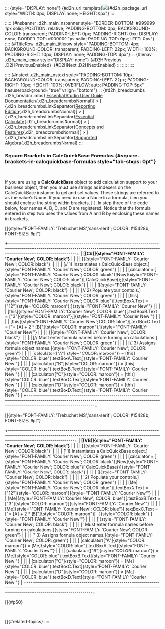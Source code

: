 ::: {style="DISPLAY: none"}
[](ms-xhelp:///?Id=d2h_url_template){#d2h_url_template}![](!package_url!){#d2h_package_url style="WIDTH: 0px; DISPLAY: none; HEIGHT: 0px"}
:::

::::: {#nsbanner .d2h_main_nsbanner style="BORDER-BOTTOM: #999999 1px solid; POSITION: relative; PADDING-BOTTOM: 0px; BACKGROUND-COLOR: transparent; PADDING-LEFT: 0px; PADDING-RIGHT: 0px; DISPLAY: none; BORDER-TOP: #999999 1px solid; PADDING-TOP: 0px; LEFT: 0px"}
:::: {#TitleRow .d2h_main_titlerow style="PADDING-BOTTOM: 4px; BACKGROUND-COLOR: transparent; PADDING-LEFT: 22px; WIDTH: 100%; PADDING-RIGHT: 10px; DISPLAY: none; PADDING-TOP: 4px"}
::: {#ienav .d2h_main_ienav style="DISPLAY: none"}
[](ms-xhelp:///?Id=be26a731-22f1-4972-8d48-61c69bce19c1){#D2HPrevious .D2HPreviousEnabled}  [](ms-xhelp:///?Id=84b2eac6-089a-426c-92a1-8ab6b5acbd89){#D2HNext .D2HNextEnabled}
:::
::::
:::::

:::: {#nstext .d2h_main_nstext style="PADDING-BOTTOM: 10px; BACKGROUND-COLOR: transparent; PADDING-LEFT: 22px; PADDING-RIGHT: 10px; HEIGHT: 100%; OVERFLOW: auto; PADDING-TOP: 5px" hasuserbackground="true" valign="bottom"}
::: {#d2h_breadcrumbs .d2h_breadcrumbs}
[Essential Studio User Guide Documentation](ms-xhelp:///?Id=12457748-09e3-4d74-a240-8e049cedf030){.d2h_breadcrumbsNormal}[ \> ]{.d2h_breadcrumbsLinkSeparator}[Reporting Edition](ms-xhelp:///?Id=027aa5b6-6676-4f93-ad23-c20e8c45792e){.d2h_breadcrumbsNormal}[ \> ]{.d2h_breadcrumbsLinkSeparator}[Essential Calculate](ms-xhelp:///?Id=2ea52c7f-a332-43bd-9ca7-2ea0898ff54e){.d2h_breadcrumbsNormal}[ \> ]{.d2h_breadcrumbsLinkSeparator}[Concepts and Features](ms-xhelp:///?Id=91222e44-d3ca-4392-8f0f-41bd2ae3dd3f){.d2h_breadcrumbsNormal}[ \> ]{.d2h_breadcrumbsLinkSeparator}[Supported Algebra](ms-xhelp:///?Id=ae3545fe-822a-47ab-a6bb-b0b88da9520a){.d2h_breadcrumbsNormal}
:::

### Square Brackets in CalcQuickBase Formulas {#square-brackets-in-calcquickbase-formulas style="tab-stops: 0pt"}

 

If you are using a **CalcQuickBase** object to add calculation support to your business object, then you must use strings as indexers on the CalcQuickBase instance to get and set values. These strings are referred to as the value\'s Name. If you need to use a Name in a formula, then you should enclose the string within brackets, \[ \]. In step three of the code below, four names A, B, C, and D are registered. Notice that the formula entered in step two uses the values from A and B by enclosing these names in brackets.

[]{style="FONT-FAMILY: 'Trebuchet MS','sans-serif'; COLOR: #15428b; FONT-SIZE: 9pt"} 

+----------------------------------------------------------------------------------------------------------------------------------------------------------------------------------------------+
| **[\[C#\]]{style="FONT-FAMILY: 'Courier New'; COLOR: black"}**                                                                                                                               |
|                                                                                                                                                                                              |
| []{style="FONT-FAMILY: 'Courier New'; COLOR: black"}                                                                                                                                         |
|                                                                                                                                                                                              |
| [// 1) Instantiates a CalcQuickBase object.]{style="FONT-FAMILY: 'Courier New'; COLOR: green"}                                                                                               |
|                                                                                                                                                                                              |
| [calculator = ]{style="FONT-FAMILY: 'Courier New'; COLOR: black"}[New]{style="FONT-FAMILY: 'Courier New'; COLOR: blue"}[ CalcQuickBase();]{style="FONT-FAMILY: 'Courier New'; COLOR: black"} |
|                                                                                                                                                                                              |
| []{style="FONT-FAMILY: 'Courier New'; COLOR: black"}                                                                                                                                         |
|                                                                                                                                                                                              |
| [// 2) Populate your controls.]{style="FONT-FAMILY: 'Courier New'; COLOR: green"}                                                                                                            |
|                                                                                                                                                                                              |
| [this]{style="FONT-FAMILY: 'Courier New'; COLOR: blue"}[.textBoxA.Text = [\"12\"]{style="COLOR: maroon"};]{style="FONT-FAMILY: 'Courier New'"}                                               |
|                                                                                                                                                                                              |
| [this]{style="FONT-FAMILY: 'Courier New'; COLOR: blue"}[.textBoxB.Text = [\"3\"]{style="COLOR: maroon"};]{style="FONT-FAMILY: 'Courier New'"}                                                |
|                                                                                                                                                                                              |
| [this]{style="FONT-FAMILY: 'Courier New'; COLOR: blue"}[.textBoxC.Text = [\"= \[A\] + 2 \* \[B\]\"]{style="COLOR: maroon"};]{style="FONT-FAMILY: 'Courier New'"}                             |
|                                                                                                                                                                                              |
| []{style="FONT-FAMILY: 'Courier New'; COLOR: black"}                                                                                                                                         |
|                                                                                                                                                                                              |
| [// Must enter formula names before turning on calculations.]{style="FONT-FAMILY: 'Courier New'; COLOR: green"}                                                                              |
|                                                                                                                                                                                              |
| [// 3) Assigns formula object names.]{style="FONT-FAMILY: 'Courier New'; COLOR: green"}                                                                                                      |
|                                                                                                                                                                                              |
| [calculator([\"A\"]{style="COLOR: maroon"}) = [this]{style="COLOR: blue"}.textBoxA.Text;]{style="FONT-FAMILY: 'Courier New'"}                                                                |
|                                                                                                                                                                                              |
| [calculator([\"B\"]{style="COLOR: maroon"}) = [this]{style="COLOR: blue"}.textBoxB.Text;]{style="FONT-FAMILY: 'Courier New'"}                                                                |
|                                                                                                                                                                                              |
| [calculator([\"C\"]{style="COLOR: maroon"}) = [this]{style="COLOR: blue"}.textBoxC.Text;]{style="FONT-FAMILY: 'Courier New'"}                                                                |
|                                                                                                                                                                                              |
| [calculator([\"D\"]{style="COLOR: maroon"}) = [this]{style="COLOR: blue"}.textBoxD.Text;]{style="FONT-FAMILY: 'Courier New'"}                                                                |
+----------------------------------------------------------------------------------------------------------------------------------------------------------------------------------------------+

[]{style="FONT-FAMILY: 'Trebuchet MS','sans-serif'; COLOR: #15428b; FONT-SIZE: 9pt"} 

+---------------------------------------------------------------------------------------------------------------------------------------------------------------------------------------------+
| **[\[VB\]]{style="FONT-FAMILY: 'Courier New'; COLOR: black"}**                                                                                                                              |
|                                                                                                                                                                                             |
| []{style="FONT-FAMILY: 'Courier New'; COLOR: black"}                                                                                                                                        |
|                                                                                                                                                                                             |
| [\' 1) Instantiates a CalcQuickBase object.]{style="FONT-FAMILY: 'Courier New'; COLOR: green"}                                                                                              |
|                                                                                                                                                                                             |
| [calculator = ]{style="FONT-FAMILY: 'Courier New'; COLOR: black"}[New]{style="FONT-FAMILY: 'Courier New'; COLOR: blue"}[ CalcQuickBase()]{style="FONT-FAMILY: 'Courier New'; COLOR: black"} |
|                                                                                                                                                                                             |
| []{style="FONT-FAMILY: 'Courier New'; COLOR: black"}                                                                                                                                        |
|                                                                                                                                                                                             |
| [\' 2) Populate your controls.]{style="FONT-FAMILY: 'Courier New'; COLOR: green"}                                                                                                           |
|                                                                                                                                                                                             |
| [Me]{style="FONT-FAMILY: 'Courier New'; COLOR: blue"}[.textBoxA.Text = [\"12\"]{style="COLOR: maroon"}]{style="FONT-FAMILY: 'Courier New'"}                                                 |
|                                                                                                                                                                                             |
| [Me]{style="FONT-FAMILY: 'Courier New'; COLOR: blue"}[.textBoxB.Text = [\"3\"]{style="COLOR: maroon"}]{style="FONT-FAMILY: 'Courier New'"}                                                  |
|                                                                                                                                                                                             |
| [Me]{style="FONT-FAMILY: 'Courier New'; COLOR: blue"}[.textBoxC.Text = [\"= \[A\] + 2 \* \[B\]\"]{style="COLOR: maroon"}[   ]{style="COLOR: black"} ]{style="FONT-FAMILY: 'Courier New'"}   |
|                                                                                                                                                                                             |
| []{style="FONT-FAMILY: 'Courier New'; COLOR: black"}                                                                                                                                        |
|                                                                                                                                                                                             |
| [\' Must enter formula names before turning on calculations.]{style="FONT-FAMILY: 'Courier New'; COLOR: green"}                                                                             |
|                                                                                                                                                                                             |
| [\' 3) Assigns formula object names.]{style="FONT-FAMILY: 'Courier New'; COLOR: green"}                                                                                                     |
|                                                                                                                                                                                             |
| [calculator([\"A\"]{style="COLOR: maroon"}) = [Me]{style="COLOR: blue"}.textBoxA.Text]{style="FONT-FAMILY: 'Courier New'"}                                                                  |
|                                                                                                                                                                                             |
| [calculator([\"B\"]{style="COLOR: maroon"}) = [Me]{style="COLOR: blue"}.textBoxB.Text]{style="FONT-FAMILY: 'Courier New'"}                                                                  |
|                                                                                                                                                                                             |
| [calculator([\"C\"]{style="COLOR: maroon"}) = [Me]{style="COLOR: blue"}.textBoxC.Text]{style="FONT-FAMILY: 'Courier New'"}                                                                  |
|                                                                                                                                                                                             |
| [calculator([\"D\"]{style="COLOR: maroon"}) = [Me]{style="COLOR: blue"}.textBoxD.Text]{style="FONT-FAMILY: 'Courier New'"}                                                                  |
+---------------------------------------------------------------------------------------------------------------------------------------------------------------------------------------------+

[]{#p50} 

 

[]{#related-topics}
::::

